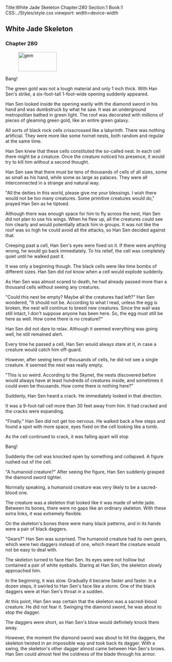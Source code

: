 Title:White Jade Skeleton 
Chapter:280 
Section:1 
Book:1 
CSS:../Styles/style.css 
viewport: width=device-width
  
## White Jade Skeleton
### Chapter 280 
<figure>
	<img src="../Images/gem.gif" alt="gem" id="gem" width="120" height="60" />
</figure>
  

  
  Bang!

The green gold was not a tough material and only 1 inch thick. With Han Sen's strike, a six-foot-tall 1-foot-wide opening suddenly appeared.

Han Sen looked inside the opening warily with the diamond sword in his hand and was dumbstruck by what he saw. It was an underground metropolitan bathed in green light. The roof was decorated with millions of pieces of gleaming green gold, like an entire green galaxy.

All sorts of black rock cells crisscrossed like a labyrinth. There was nothing artificial. They were more like some hornet nests, both random and regular at the same time.

Han Sen knew that these cells constituted the so-called nest. In each cell there might be a creature. Once the creature noticed his presence, it would try to kill him without a second thought.

Han Sen saw that there must be tens of thousands of cells of all sizes, some as small as his hand, while some as large as palaces. They were all interconnected in a strange and natural way.

"All the deities in this world, please give me your blessings. I wish there would not be too many creatures. Some primitive creatures would do," prayed Han Sen as he tiptoed.

Although there was enough space for him to fly across the nest, Han Sen did not plan to use his wings. When he flew up, all the creatures could see him clearly and would potentially attack him in groups. It was not like the roof was so high he could avoid all the attacks, so Han Sen decided against that.

Creeping past a cell, Han Sen's eyes were fixed on it. If there were anything wrong, he would go back immediately. To his relief, the cell was completely quiet until he walked past it.

It was only a beginning though. The black cells were like time bombs of different sizes. Han Sen did not know when a cell would explode suddenly.

As Han Sen was almost scared to death, he had already passed more than a thousand cells without seeing any creatures.

"Could this nest be empty? Maybe all the creatures had left?" Han Sen wondered, "It should not be. According to what I read, unless the egg is broken, the nest will continue to breed new creatures. Since the wall was still intact, I don't suppose anyone has been here. So, the egg must still be here as well. How come there is no creature?"

Han Sen did not dare to relax. Although it seemed everything was going well, he still remained alert.

Every time he passed a cell, Han Sen would always stare at it, in case a creature would catch him off-guard.

However, after seeing tens of thousands of cells, he did not see a single creature. It seemed the nest was really empty.

"This is so weird. According to the Skynet, the nests discovered before would always have at least hundreds of creatures inside, and sometimes it could even be thousands. How come there is nothing here?"

Suddenly, Han Sen heard a crack. He immediately looked in that direction.

It was a 9-foot-tall cell more than 30 feet away from him. It had cracked and the cracks were expanding.

"Finally." Han Sen did not get too nervous. He walked back a few steps and found a spot with more space, eyes fixed on the cell looking like a tomb.

As the cell continued to crack, it was falling apart will stop

Bang!

Suddenly the cell was knocked open by something and collapsed. A figure rushed out of the cell.

"A humanoid creature?" After seeing the figure, Han Sen suddenly grasped the diamond sword tighter.

Normally speaking, a humanoid creature was very likely to be a sacred-blood one.

The creature was a skeleton that looked like it was made of white jade. Between its bones, there were no gaps like an ordinary skeleton. With these extra links, it was extremely flexible.

On the skeleton's bones there were many black patterns, and in its hands were a pair of black daggers.

"Gears?" Han Sen was surprised. The humanoid creature had its own gears, which were two daggers instead of one, which meant the creature would not be easy to deal with.

The skeleton turned to face Han Sen. Its eyes were not hollow but contained a pair of white eyeballs. Staring at Han Sen, the skeleton slowly approached him.

In the beginning, it was slow. Gradually it became faster and faster. In a dozen steps, it swirled to Han Sen's face like a storm. One of the black daggers were at Han Sen's throat in a sudden.

At this point, Han Sen was certain that the skeleton was a sacred-blood creature. He did not fear it. Swinging the diamond sword, he was about to stop the dagger.

The daggers were short, so Han Sen's blow would definitely knock them away.

However, the moment the diamond sword was about to hit the daggers, the skeleton twisted in an impossible way and took back its dagger. With a swing, the skeleton's other dagger almost came between Han Sen's brows. Han Sen could almost feel the coldness of the blade through his armor.
